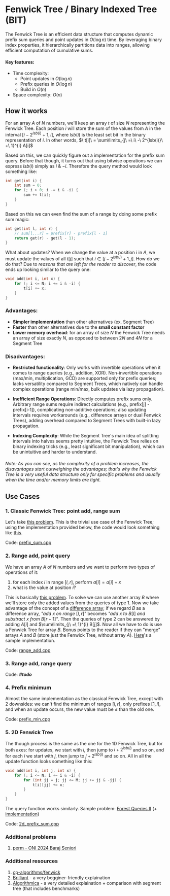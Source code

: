 # Fenwick Tree / Binary Indexed Tree (BIT) 

The Fenwick Tree is an efficient data structure that computes dynamic prefix sum queries and point updates in $O(\log{n})$ time. By leveraging binary index properties, it hierarchically partitions data into ranges, allowing efficient computation of cumulative sums.

#### Key features:
* Time complexity:
    * Point updates in $O(\log{n})$
    * Prefix queries in $O(\log{n})$
    * Build in $O(n)$
* Space complexity: $O(n)$

## How it works
For an array $A$ of $N$ numbers, we'll keep an array $t$ of size $N$ representing the Fenwick Tree. Each position $i$ will store the sum of the values from $A$ in the interval $[i - 2^{lsb(i)} + 1, i]$, where $lsb(i)$ is the least set bit in the binary representation of $i$. In other words, $\ t[i]\ = \sum\limits_{j\ =\ i\ -\ 2^{lsb(i)}\ +\ 1}^{i} A[i]$


Based on this, we can quickly figure out a implementation for the prefix sum query. Before that though, it turns out that using bitwise operations we can express $lsb(i)$ simply as  $i$ & $-i$. Therefore the query method would look something like:

```cpp
int get(int i) {
    int sum = 0;
    for (; i > 0; i -= i & -i) {
        sum += t[i];
    }
}
```

Based on this we can even find the sum of a range by doing some prefix sum magic:

```cpp
int get(int l, int r) {
    // sum[l...r] = prefix[r] - prefix[l - 1]
    return get(r) - get(l - 1); 
}
```

What about updates? When we change the value at a position i in $A$, we must update the values of all $t[j]$ such that $i \in [j - 2^{lsb(j)} + 1, j]$. How do we do that? Due to _reasons that are left for the reader to discover_, the code ends up looking similar to the query one:

```cpp
void add(int i, int x) {
    for (; i <= N; i += i & -i) {
        t[i] += x;
    }
}
```

### Advantages:
* **Simpler implementation** than other alternatives (ex. Segment Tree)
* **Faster** than other alternatives due to the **small constant factor**
* **Lower memory overhead**: for an array of size $N$ the Fenwick Tree needs an array of size exactly $N$, as opposed to between $2N$ and $4N$ for a Segment Tree

### Disadvantages:
* **Restricted functionality**: Only works with invertible operations when it comes to range queries (e.g., addition, XOR). Non-invertible operations (max/min, multiplication, GCD) are supported only for prefix queries; lacks versatility compared to Segment Trees, which natively can handle complex operations (range min/max, bulk updates via lazy propagation).

* **Inefficient Range Operations**: Directly computes prefix sums only. Arbitrary range sums require indirect calculations (e.g., prefix[j] - prefix[i-1]), complicating non-additive operations; also updating intervals requires workarounds (e.g., difference arrays or dual Fenwick Trees), adding overhead compared to Segment Trees with built-in lazy propagation.

* **Indexing Complexity**: While the Segment Tree's main idea of splitting intervals into halves seems pretty intuitive, the Fenwick Tree relies on binary indexing tricks (e.g., least significant bit manipulation), which can be unintuitive and harder to understand.

###### Note: As you can see, as the complexity of a problem increases, the disavantages start outweighing the advantages; that's why the Fenwick Tree is a very useful data structure only for specific problems and usually when the time and/or memory limits are tight.

## Use Cases

### 1. Classic Fenwick Tree: point add, range sum

Let's take [this problem](https://judge.yosupo.jp/problem/point_add_range_sum). This is the trivial use case of the Fenwick Tree; using the implementation provided below, the code would look something like [this](https://judge.yosupo.jp/submission/269678).

Code: [prefix_sum.cpp](prefix_sum.cpp)



### 2. Range add, point query

We have an array $A$ of $N$ numbers and we want to perform two types of operations of it:
1. for each index $i$ in range $[l, r]$, perform $a[i] = a[i] + x$
2. what is the value at position $i$?

This is basically [this problem](https://cses.fi/problemset/task/1651). To solve we can use another array $B$ where we'll store only the added values from the queries of type 1. Now we take advantage of the concept of a [difference array](https://www.geeksforgeeks.org/difference-array-range-update-query-o1/); if we regard $B$ as a difference array, _"add_ $x$ _on range_ $[l, r]$_"_ becomes _"add_ $x$ _to_ $B[l]$ _and substract_ $x$ _from_ $B[r + 1]$_"_. Then the queries of type 2 can be answered by adding $A[i]$ and $\sum\limits_{j\ =\ 1}^{i} B[j]$. Now all we have to do is use a Fenwick Tree for array $B$. Bonus points to the reader if they can "merge" arrays $A$ and $B$ (store just the Fenwick Tree, without array $A$). [Here](https://cses.fi/paste/6217dc35a34e6911b9b96e/)'s a sample implementation.

Code: [range_add.cpp](range_add.cpp)



### 3. Range add, range query

Code: ***#todo***



### 4. Prefix minimum

Almost the same implementation as the classical Fenwick Tree, except with 2 downsides: we can't find the minimum of ranges $[l, r]$, only prefixes $[1, i]$, and when an update occurs, the new value must be $\leq$ than the old one. 

Code: [prefix_min.cpp](prefix_min.cpp)



### 5. 2D Fenwick Tree

The though process is the same as the one for the 1D Fenwick Tree, but for both axes: for updates, we start with $i$, then jump to $i + 2^{lsb(i)}$ and so on, and for each $i$ we start with $j$, then jump to $j + 2^{lsb(j)}$ and so on. All in all the update function looks something like this:

```cpp
void add(int i, int j, int x) {
    for (; i <= N; i += i & -i) {
        for (int jj = j; jj <= M; jj += jj & -jj) {
            t[i][jj] += x;
        }
    }
}
```

The query function works similarly. Sample problem: [Forest Queries II](https://cses.fi/problemset/task/1739) (+ [implementation](https://cses.fi/paste/a840cc9a0a533d45b9d33a/))

Code: [2d_prefix_sum.cpp](2d_prefix_sum.cpp)



### Additional problems
1. [perm - ONI 2024 Baraj Seniori](https://kilonova.ro/problems/2669?list_id=1082)

### Additional resources
1. [cp-algorithms/fenwick](https://cp-algorithms.com/data_structures/fenwick.html)
2. [Brilliant](https://brilliant.org/wiki/fenwick-tree/) - a very begginer-friendly explaination
3. [Algorithmica](https://en.algorithmica.org/hpc/data-structures/segment-trees/#fenwick-trees) - a very detailed explaination + comparison with segment tree (that includes benchmarks)

